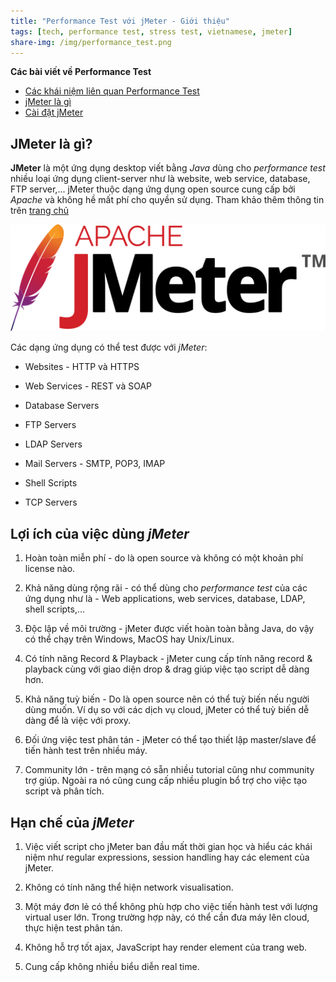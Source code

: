 ```yaml
---
title: "Performance Test với jMeter - Giới thiệu"
tags: [tech, performance test, stress test, vietnamese, jmeter]
share-img: /img/performance_test.png
---
```


**Các bài viết về Performance Test**

* [Các khái niệm liên quan Performance Test](https://phuongnq.me/2018-01-11-performance-test-with-jmeter-chapter01/)
* [jMeter là gì](https://phuongnq.me/2018-01-12-performance-test-with-jmeter-02/)
* [Cài đặt jMeter](https://phuongnq.me/2018-01-13-performance-test-with-jmeter-03/)

## JMeter là gì?

**JMeter** là một ứng dụng desktop viết bằng *Java* dùng cho *performance test* nhiều loại ứng dụng client-server như là website, web service, database, FTP server,... jMeter thuộc dạng ứng dụng open source cung cấp bởi *Apache* và không hề mất phí cho quyền sử dụng. Tham khảo thêm thông tin trên [trang chủ](http://jmeter.apache.org/)

![jmeter logo](/img/jmeter_logo.svg)

Các dạng ứng dụng có thể test được với *jMeter*:

* Websites - HTTP và HTTPS

* Web Services - REST và SOAP

* Database Servers

* FTP Servers

* LDAP Servers

* Mail Servers - SMTP, POP3, IMAP

* Shell Scripts

* TCP Servers

## Lợi ích của việc dùng *jMeter*

1. Hoàn toàn miễn phí - do là open source và không có một khoản phí license nào.

2. Khả năng dùng rộng rãi - có thể dùng cho *performance test* của các ứng dụng như là - Web applications, web services, database, LDAP, shell scripts,...

3. Độc lập về môi trường - jMeter được viết hoàn toàn bằng Java, do vậy có thể chạy trên Windows, MacOS hay Unix/Linux.

4. Có tính năng Record & Playback - jMeter cung cấp tính năng record & playback cùng với giao diện drop & drag giúp việc tạo script dễ dàng hơn.

5. Khả năng tuỳ biến - Do là open source nên có thể tuỳ biến nếu người dùng muốn. Ví dụ so với các dịch vụ cloud, jMeter có thể tuỳ biến dễ dàng để là việc với proxy.

6. Đối ứng việc test phân tán - jMeter có thể tạo thiết lập master/slave để tiến hành test trên nhiều máy.

7. Community lớn - trên mạng có sẵn nhiều tutorial cũng như community trợ giúp. Ngoài ra nó cũng cung cấp nhiều plugin bổ trợ cho việc tạo script và phân tích.

## Hạn chế của *jMeter*

1. Việc viết script cho jMeter ban đầu mất thời gian học và hiểu các khái niệm như regular expressions, session handling hay các element của jMeter.

2. Không có tính năng thể hiện network visualisation.

3. Một máy đơn lẻ có thể không phù hợp cho việc tiến hành test với lượng virtual user lớn. Trong trường hợp này, có thể cần đưa máy lên cloud, thực hiện test phân tán.

4. Không hỗ trợ tốt ajax, JavaScript hay render element của trang web.

5. Cung cấp không nhiều biểu diễn real time.

<script async src="//pagead2.googlesyndication.com/pagead/js/adsbygoogle.js"></script>
<ins class="adsbygoogle"
     style="display:block; text-align:center;"
     data-ad-layout="in-article"
     data-ad-format="fluid"
     data-ad-client="ca-pub-2750437710821247"
     data-ad-slot="8905029259"></ins>
<script>
     (adsbygoogle = window.adsbygoogle || []).push({});
</script>